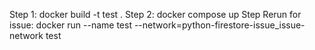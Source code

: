 Step 1: docker build -t test .
Step 2: docker compose up 
Step Rerun for issue: docker run --name test --network=python-firestore-issue_issue-network test
